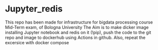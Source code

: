 # Jupyter_redis

This repo has been made for infrastructure for bigdata processing course Mid-Term exam, of Bologna University
The Aim is to make dicker image installing Jupyter notebook and redis on it (!pip), push the code to the git repo and image to dockerhub using Actions in github. Also, repeat the excersice with docker compose
